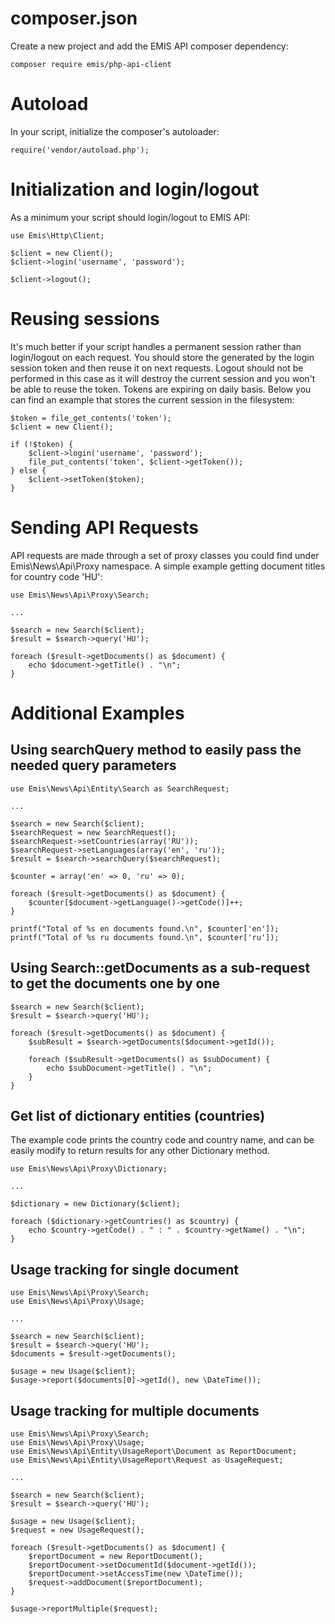 # composer.json

Create a new project and add the EMIS API composer dependency:
 
```
composer require emis/php-api-client
```

# Autoload 

In your script, initialize the composer's autoloader:

```
require('vendor/autoload.php');
```

# Initialization and login/logout

As a minimum your script should login/logout to EMIS API:

```
use Emis\Http\Client;

$client = new Client();
$client->login('username', 'password');

$client->logout();
```

# Reusing sessions

It's much better if your script handles a permanent session rather than login/logout on each request. You should store
the generated by the login session token and then reuse it on next requests. Logout should not be performed in this case
as it will destroy the current session and you won't be able to reuse the token. Tokens are expiring on daily basis. 
Below you can find an example that stores the current session in the filesystem:

```
$token = file_get_contents('token');
$client = new Client();

if (!$token) {
    $client->login('username', 'password');
    file_put_contents('token', $client->getToken());
} else {
    $client->setToken($token);
}
```

# Sending API Requests

API requests are made through a set of proxy classes you could find under Emis\News\Api\Proxy namespace. 
A simple example getting document titles for country code 'HU':

```
use Emis\News\Api\Proxy\Search;

...

$search = new Search($client);
$result = $search->query('HU');

foreach ($result->getDocuments() as $document) {
    echo $document->getTitle() . "\n";
}
```

# Additional Examples

## Using searchQuery method to easily pass the needed query parameters
 
```
use Emis\News\Api\Entity\Search as SearchRequest;

...

$search = new Search($client);
$searchRequest = new SearchRequest();
$searchRequest->setCountries(array('RU'));
$searchRequest->setLanguages(array('en', 'ru'));
$result = $search->searchQuery($searchRequest);

$counter = array('en' => 0, 'ru' => 0);

foreach ($result->getDocuments() as $document) {
    $counter[$document->getLanguage()->getCode()]++;
}

printf("Total of %s en documents found.\n", $counter['en']);
printf("Total of %s ru documents found.\n", $counter['ru']);
```

## Using Search::getDocuments as a sub-request to get the documents one by one

```
$search = new Search($client);
$result = $search->query('HU');

foreach ($result->getDocuments() as $document) {
    $subResult = $search->getDocuments($document->getId());

    foreach ($subResult->getDocuments() as $subDocument) {
        echo $subDocument->getTitle() . "\n";
    }
}
```

## Get list of dictionary entities (countries) 

The example code prints the country code and country name, and can be easily modify to return results for
any other Dictionary method.

```
use Emis\News\Api\Proxy\Dictionary;

...

$dictionary = new Dictionary($client);

foreach ($dictionary->getCountries() as $country) {
    echo $country->getCode() . " : " . $country->getName() . "\n";
}
```

## Usage tracking for single document

```
use Emis\News\Api\Proxy\Search;
use Emis\News\Api\Proxy\Usage;

...

$search = new Search($client);
$result = $search->query('HU');
$documents = $result->getDocuments();

$usage = new Usage($client);
$usage->report($documents[0]->getId(), new \DateTime());
```

## Usage tracking for multiple documents

```
use Emis\News\Api\Proxy\Search;
use Emis\News\Api\Proxy\Usage;
use Emis\News\Api\Entity\UsageReport\Document as ReportDocument;
use Emis\News\Api\Entity\UsageReport\Request as UsageRequest;

... 

$search = new Search($client);
$result = $search->query('HU');

$usage = new Usage($client);
$request = new UsageRequest();

foreach ($result->getDocuments() as $document) {
    $reportDocument = new ReportDocument();
    $reportDocument->setDocumentId($document->getId());
    $reportDocument->setAccessTime(new \DateTime());
    $request->addDocument($reportDocument);
}

$usage->reportMultiple($request);
```